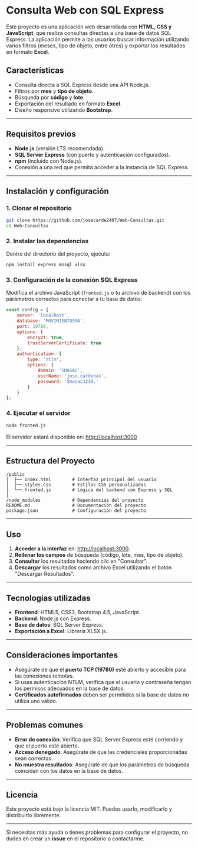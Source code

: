 
# **Consulta Web con SQL Express**  

Este proyecto es una aplicación web desarrollada con **HTML, CSS y JavaScript**, que realiza consultas directas a una base de datos SQL Express. La aplicación permite a los usuarios buscar información utilizando varios filtros (meses, tipo de objeto, entre otros) y exportar los resultados en formato **Excel**.  

## **Características**
- Consulta directa a SQL Express desde una API Node.js.
- Filtros por **mes** y **tipo de objeto**.
- Búsqueda por **código** y **lote**.
- Exportación del resultado en formato **Excel**.
- Diseño responsivo utilizando **Bootstrap**.

---

## **Requisitos previos**
- **Node.js** (versión LTS recomendada).
- **SQL Server Express** (con puerto y autenticación configurados).
- **npm** (incluido con Node.js).
- Conexión a una red que permita acceder a la instancia de SQL Express.
  
---

## **Instalación y configuración**

### 1. **Clonar el repositorio**
```bash
git clone https://github.com/josecarde2407/Web-Consultas.git
cd Web-Consultas
```

### 2. **Instalar las dependencias**
Dentro del directorio del proyecto, ejecuta:
```bash
npm install express mssql xlsx
```

### 3. **Configuración de la conexión SQL Express**  
Modifica el archivo JavaScript (`fronted.js` o tu archivo de backend) con los parámetros correctos para conectar a tu base de datos:

```javascript
const config = {
    server: 'localhost',
    database: 'MOVIMIENTOSMA',
    port: 19780,
    options: {
        encrypt: true,
        trustServerCertificate: true
    },
    authentication: {
        type: 'ntlm',
        options: {
            domain: 'SMASAC',
            userName: 'jose.cardenas',
            password: 'Smasac1230.'
        }
    }
};
```

### 4. **Ejecutar el servidor**
```bash
node fronted.js
```
El servidor estará disponible en: [http://localhost:3000](http://localhost:3000)

---

## **Estructura del Proyecto**
```
/public
│  ├── index.html        # Interfaz principal del usuario
│  ├── styles.css        # Estilos CSS personalizados
│  └── fronted.js        # Lógica del backend con Express y SQL
│
/node_modules            # Dependencias del proyecto
README.md                # Documentación del proyecto
package.json             # Configuración del proyecto
```

---

## **Uso**
1. **Acceder a la interfaz** en: [http://localhost:3000](http://localhost:3000).
2. **Rellenar los campos** de búsqueda (código, lote, mes, tipo de objeto).
3. **Consultar** los resultados haciendo clic en "Consultar".
4. **Descargar** los resultados como archivo Excel utilizando el botón "Descargar Resultados".

---

## **Tecnologías utilizadas**
- **Frontend**: HTML5, CSS3, Bootstrap 4.5, JavaScript.
- **Backend**: Node.js con Express.
- **Base de datos**: SQL Server Express.
- **Exportación a Excel**: Librería XLSX.js.

---

## **Consideraciones importantes**
- Asegúrate de que el **puerto TCP (19780)** esté abierto y accesible para las conexiones remotas.
- Si usas autenticación NTLM, verifica que el usuario y contraseña tengan los permisos adecuados en la base de datos.
- **Certificados autofirmados** deben ser permitidos si la base de datos no utiliza uno válido.

---

## **Problemas comunes**
- **Error de conexión**: Verifica que SQL Server Express esté corriendo y que el puerto esté abierto.
- **Acceso denegado**: Asegúrate de que las credenciales proporcionadas sean correctas.
- **No muestra resultados**: Asegúrate de que los parámetros de búsqueda coincidan con los datos en la base de datos.

---

## **Licencia**
Este proyecto está bajo la licencia MIT. Puedes usarlo, modificarlo y distribuirlo libremente.

---

Si necesitas más ayuda o tienes problemas para configurar el proyecto, no dudes en crear un **issue** en el repositorio o contactarme.
